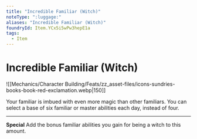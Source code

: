 ```yaml
---
title: "Incredible Familiar (Witch)"
noteType: ":luggage:"
aliases: "Incredible Familiar (Witch)"
foundryId: Item.YCx5i5wPw3hepE1a
tags:
  - Item
---
```


# Incredible Familiar (Witch)
![[Mechanics/Character Building/Feats/zz_asset-files/icons-sundries-books-book-red-exclamation.webp|150]]

Your familiar is imbued with even more magic than other familiars. You can select a base of six familiar or master abilities each day, instead of four.

* * *

**Special** Add the bonus familiar abilities you gain for being a witch to this amount.
